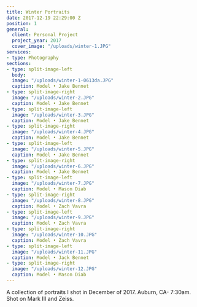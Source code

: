 ```yaml
---
title: Winter Portraits
date: 2017-12-19 22:29:00 Z
position: 1
general:
  client: Personal Project
  project_year: 2017
  cover_image: "/uploads/winter-1.JPG"
services:
- type: Photography
sections:
- type: split-image-left
  body: 
  image: "/uploads/winter-1-0613da.JPG"
  caption: Model • Jake Bennet
- type: split-image-right
  image: "/uploads/winter-2.JPG"
  caption: Model • Jake Bennet
- type: split-image-left
  image: "/uploads/winter-3.JPG"
  caption: Model • Jake Bennet
- type: split-image-right
  image: "/uploads/winter-4.JPG"
  caption: Model • Jake Bennet
- type: split-image-left
  image: "/uploads/winter-5.JPG"
  caption: Model • Jake Bennet
- type: split-image-right
  image: "/uploads/winter-6.JPG"
  caption: Model • Jake Bennet
- type: split-image-left
  image: "/uploads/winter-7.JPG"
  caption: Model • Mason Diab
- type: split-image-right
  image: "/uploads/winter-8.JPG"
  caption: Model • Zach Vavra
- type: split-image-left
  image: "/uploads/winter-9.JPG"
  caption: Model • Zach Vavra
- type: split-image-right
  image: "/uploads/winter-10.JPG"
  caption: Model • Zach Vavra
- type: split-image-left
  image: "/uploads/winter-11.JPG"
  caption: Model • Jack Bennet
- type: split-image-right
  image: "/uploads/winter-12.JPG"
  caption: Model • Mason Diab
---
```


A collection of portraits I shot in December of 2017. Auburn, CA- 7:30am. Shot on Mark III and Zeiss.